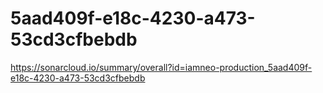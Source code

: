 # 5aad409f-e18c-4230-a473-53cd3cfbebdb
https://sonarcloud.io/summary/overall?id=iamneo-production_5aad409f-e18c-4230-a473-53cd3cfbebdb
